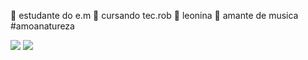🎒 estudante do e.m
🚀 cursando tec.rob
🦁 leonina 
🎷 amante de musica 
#amoanatureza

<!---
amandocca/amandocca is a ✨ special ✨ repository because its `README.md` (this file) appears on your GitHub profile.
You can click the Preview link to take a look at your changes.
--->
![](https://media1.tenor.com/m/nS3oOFPq0HAAAAAd/bolsonaro-face-mask.gif)
![](https://media.tenor.com/mFGAIRbLFacAAAAM/tyler-the-creator-tamale.gif)
